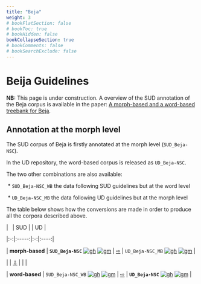 ```yaml
---
title: "Beja"
weight: 3
# bookFlatSection: false
# bookToc: true
# bookHidden: false
bookCollapseSection: true
# bookComments: false
# bookSearchExclude: false
---
```


# Beija Guidelines
**NB:** This page is under construction. A overview of the SUD annotation of the Beja corpus is available in the paper: [A morph-based and a word-based treebank for Beja](https://aclanthology.org/2021.tlt-1.5.pdf).

  

## Annotation at the morph level

  

The SUD corpus of Beja is firstly annotated at the morph level (`SUD_Beja-NSC`).

In the UD repository, the word-based corpus is released as `UD_Beja-NSC`.

  

The two other combinations are also available:

 * `SUD_Beja-NSC_WB` the data following SUD guidelines but at the word level

 * `UD_Beja-NSC_MB` the data following UD guidelines but at the morph level

  

The table below shows how the conversions are made in order to produce all the corpora described above.

  

|   | SUD | | UD |

|:-:|:-----:|:-:|:----:|

| **morph-based** | **`SUD_Beja-NSC`** [![gh](/images/Octocat.png)](https://github.com/surfacesyntacticud/SUD_Beja-NSC) [![gm](/images/square_g.svg)](http://universal.grew.fr/?corpus=SUD_Beja-NSC@latest) | [&#x21e8;](https://github.com/surfacesyntacticud/tools/tree/master/converter) | `UD_Beja-NSC_MB` [![gh](/images/Octocat.png)](https://github.com/UniversalDependencies/UD_Beja-NSC/tree/dev/not-to-release) [![gm](/images/square_g.svg)](http://universal.grew.fr/?corpus=UD_Beja-NSC_MB@conv) |

| | [&#x21e9;](https://github.com/surfacesyntacticud/tools/tree/master/morph2word) | | |

| **word-based** | `SUD_Beja-NSC_WB` [![gh](/images/Octocat.png)](https://github.com/surfacesyntacticud/SUD_Beja-NSC/tree/master/word_based) [![gm](/images/square_g.svg)](http://universal.grew.fr/?corpus=SUD_Beja-NSC_WB@latest) | [&#x21e8;](https://github.com/surfacesyntacticud/tools/tree/master/converter) | **`UD_Beja-NSC`** [![gh](/images/Octocat.png)](https://github.com/UniversalDependencies/UD_Beja-NSC/tree/dev) [![gm](/images/square_g.svg)](http://universal.grew.fr/?corpus=UD_Beja-NSC@conv) |